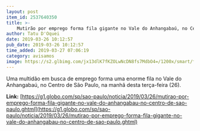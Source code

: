 ```yaml
---
layout: post
item_id: 2537640350
title: >-
    Mutirão por emprego forma fila gigante no Vale do Anhangabaú, no Centro de São Paulo
author: Tatu D'Oquei
date: 2019-03-26 10:12:57
pub_date: 2019-03-26 10:12:57
time_added: 2019-03-27 07:06:19
category: avisamos
image: https://s2.glbimg.com/jx13dlK7fKZOLwNcDN8fs7MdbO4=/1200x/smart/filters:cover():strip_icc()/s03.video.glbimg.com/x720/7486206.jpg
---
```


Uma multidão em busca de emprego forma uma enorme fila no Vale do Anhangabaú, no Centro de São Paulo, na manhã desta terça-feira (26).

**Link:** [https://g1.globo.com/sp/sao-paulo/noticia/2019/03/26/mutirao-por-emprego-forma-fila-gigante-no-vale-do-anhangabau-no-centro-de-sao-paulo.ghtml](https://g1.globo.com/sp/sao-paulo/noticia/2019/03/26/mutirao-por-emprego-forma-fila-gigante-no-vale-do-anhangabau-no-centro-de-sao-paulo.ghtml)

